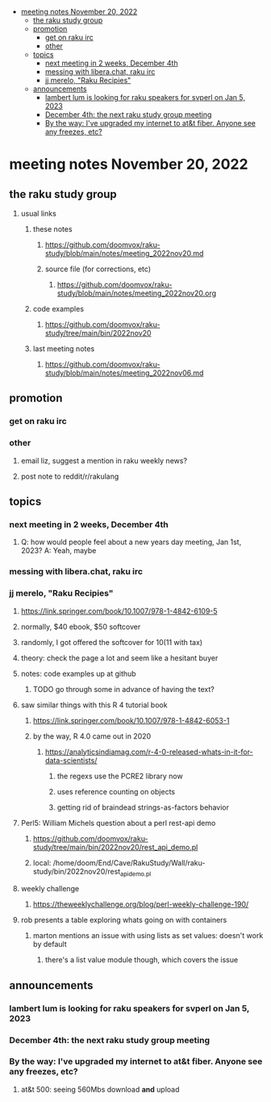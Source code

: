 - [meeting notes November 20, 2022](#orgacded14)
  - [the raku study group](#orgff92da0)
  - [promotion](#org73201c7)
    - [get on raku irc](#org29c863d)
    - [other](#orgbbd7050)
  - [topics](#orge56b7aa)
    - [next meeting in 2 weeks, December 4th](#orgae68dcf)
    - [messing with libera.chat, raku irc](#orgee2678a)
    - [jj merelo, "Raku Recipies"](#org3a36906)
  - [announcements](#org09c22b7)
    - [lambert lum is looking for raku speakers for svperl on Jan 5, 2023](#org9824293)
    - [December 4th: the next raku study group meeting](#orgc6e93ea)
    - [By the way: I've upgraded my internet to at&t fiber.  Anyone see any freezes, etc?](#org2f8a297)


<a id="orgacded14"></a>

# meeting notes November 20, 2022


<a id="orgff92da0"></a>

## the raku study group

1.  usual links

    1.  these notes
    
        1.  <https://github.com/doomvox/raku-study/blob/main/notes/meeting_2022nov20.md>
        
        2.  source file (for corrections, etc)
        
            1.  <https://github.com/doomvox/raku-study/blob/main/notes/meeting_2022nov20.org>
    
    2.  code examples
    
        1.  <https://github.com/doomvox/raku-study/tree/main/bin/2022nov20>
    
    3.  last meeting notes
    
        1.  <https://github.com/doomvox/raku-study/blob/main/notes/meeting_2022nov06.md>


<a id="org73201c7"></a>

## promotion


<a id="org29c863d"></a>

### get on raku irc


<a id="orgbbd7050"></a>

### other

1.  email liz, suggest a mention in raku weekly news?

2.  post note to reddit/r/rakulang


<a id="orge56b7aa"></a>

## topics


<a id="orgae68dcf"></a>

### next meeting in 2 weeks, December 4th

1.  Q: how would people feel about a new years day meeting, Jan 1st, 2023? A: Yeah, maybe


<a id="orgee2678a"></a>

### messing with libera.chat, raku irc


<a id="org3a36906"></a>

### jj merelo, "Raku Recipies"

1.  <https://link.springer.com/book/10.1007/978-1-4842-6109-5>

2.  normally, $40 ebook, $50 softcover

3.  randomly, I got offered the softcover for $10 ($11 with tax)

4.  theory: check the page a lot and seem like a hesitant buyer

5.  notes: code examples up at github

    1.  TODO go through some in advance of having the text?

6.  saw similar things with this R 4 tutorial book

    1.  <https://link.springer.com/book/10.1007/978-1-4842-6053-1>
    
    2.  by the way, R 4.0 came out in 2020
    
        1.  <https://analyticsindiamag.com/r-4-0-released-whats-in-it-for-data-scientists/>
        
            1.  the regexs use the PCRE2 library now
            
            2.  uses reference counting on objects
            
            3.  getting rid of braindead strings-as-factors behavior

7.  Perl5: William Michels question about a perl rest-api demo

    1.  <https://github.com/doomvox/raku-study/tree/main/bin/2022nov20/rest_api_demo.pl>
    
    2.  local: /home/doom/End/Cave/RakuStudy/Wall/raku-study/bin/2022nov20/rest<sub>api</sub><sub>demo.pl</sub>

8.  weekly challenge

    1.  <https://theweeklychallenge.org/blog/perl-weekly-challenge-190/>

9.  rob presents a table exploring whats going on with containers

    1.  marton mentions an issue with using lists as set values: doesn't work by default
    
        1.  there's a list value module though, which covers the issue


<a id="org09c22b7"></a>

## announcements


<a id="org9824293"></a>

### lambert lum is looking for raku speakers for svperl on Jan 5, 2023


<a id="orgc6e93ea"></a>

### December 4th: the next raku study group meeting


<a id="org2f8a297"></a>

### By the way: I've upgraded my internet to at&t fiber.  Anyone see any freezes, etc?

1.  at&t 500: seeing 560Mbs download **and** upload
